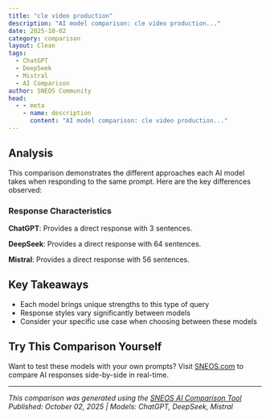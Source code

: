 ```yaml
---
title: "cle video production"
description: "AI model comparison: cle video production..."
date: 2025-10-02
category: comparison
layout: Clean
tags:
  - ChatGPT
  - DeepSeek
  - Mistral
  - AI Comparison
author: SNEOS Community
head:
  - - meta
    - name: description
      content: "AI model comparison: cle video production..."
---
```


<ChatComparison
  title="cle video production"
  prompt="cle video production"
  :responses='{"ChatGPT": "Could you please clarify what you mean by \u0022cle video production\u0022? Are you referring to \u0022CLE\u0022 as in Continuing Legal Education video production, or is \u0022cle\u0022 an acronym or term related to something else? Any additional details will help me assist you better!", "DeepSeek": "Of course. \u0022Cle video production\u0022 can be interpreted in a couple of ways, but it most likely refers to **Corporate \u0026 Legal Video Production**.\n\nThis is a specialized field of video creation focused on serving the needs of businesses (corporate) and law firms (legal). Let\u0027s break down what this entails.\n\n---\n\n### **What is Corporate \u0026 Legal Video (CLE) Production?**\n\nIt\u0027s the process of planning, filming, editing, and delivering video content for professional purposes. The goals are typically to **inform, train, market, or communicate** rather than to entertain (though engaging storytelling is still crucial).\n\n* **Corporate:** Videos for businesses (e.g., promotional content, training modules, internal communications, product demos).\n* **Legal / CLE:** Videos specifically for the legal industry. **CLE** often stands for **Continuing Legal Education**, which are courses lawyers must take to maintain their license. These are often produced in a video format.\n\n---\n\n### **Core Types of Corporate \u0026 Legal Videos**\n\n#### **1. Corporate Video Production**\n* **Company Culture \u0026 Brand Videos:** Showcasing your company\u0027s mission, values, and team to attract talent and build brand trust.\n* **Training \u0026 Onboarding Videos:** Standardizing employee training on processes, software, or compliance issues. Highly scalable and cost-effective.\n* **Explainer \u0026 Animated Videos:** Simplifying complex products or services for marketing and sales.\n* **Testimonial \u0026 Case Study Videos:** Featuring happy clients to build social proof and credibility.\n* **Internal Communications:** Messages from leadership, company-wide announcements, or celebrating milestones.\n* **Product Demos \u0026 Sales Videos:** Showcasing the features and benefits of a product to potential customers.\n\n#### **2. Legal Video Production**\n* **Continuing Legal Education (CLE):** Recording seminars, lectures, or interviews with legal experts to create accredited courses for other lawyers.\n* **Deposition \u0026 Trial Videos:** Filming witness testimonies for use in court. This requires a very specific, neutral, and legally defensible process.\n* **Settlement \u0026 Day-in-the-Life Videos:** Powerful videos used in personal injury or medical malpractice cases to show the impact of an incident on a plaintiff\u0027s life.\n* **Law Firm Marketing Videos:** Attorney profiles, practice area explanations, and client testimonials to attract new clients.\n* **Expert Witness Testimony:** Recording and presenting the statements of expert witnesses.\n\n---\n\n### **The Video Production Process (A Step-by-Step Workflow)**\n\nA professional video project typically follows three main stages:\n\n#### **1. Pre-Production (Planning \u0026 Strategy)**\nThis is the most critical phase. Poor planning here leads to problems later.\n* **Goal Definition:** What is the video\u0027s purpose? Who is the target audience? What action should they take after watching?\n* **Scripting \u0026 Storyboarding:** Writing the spoken words and planning the visual sequence, shot by shot.\n* **Budgeting \u0026 Scheduling:** Determining costs and creating a realistic timeline.\n* **Casting \u0026 Crewing:** Hiring talent (if needed), a videographer, sound technician, etc.\n* **Location Scouting \u0026 Permits:** Finding the right place to film and securing any necessary permissions.\n* **Equipment Preparation:** Selecting the right cameras, lighting, audio gear, and more.\n\n#### **2. Production (The Shoot)**\nThis is the execution of the pre-production plan.\n* **Setting Up:** Lighting the scene, setting up cameras and microphones.\n* **Directing:** Guiding the talent and crew to capture the planned shots.\n* **Recording High-Quality Audio:** This is often more important than video quality. Bad audio can ruin a great video.\n* **Logging Footage:** Taking notes on which takes are the best for the editor.\n\n#### **3. Post-Production (Editing \u0026 Finalizing)**\nWhere the raw footage is transformed into a polished final product.\n* **Video Editing:** Assembling the best clips in a coherent and compelling sequence.\n* **Color Grading:** Adjusting the color and tone of the footage to create a specific look and feel.\n* **Sound Design \u0026 Mixing:** Cleaning up audio, adding music, sound effects, and balancing all audio levels.\n* **Motion Graphics \u0026 VFX:** Adding animated text, logos, graphs, or special effects.\n* **Review \u0026 Revisions:** Sharing a draft with the client for feedback and making changes.\n* **Final Delivery:** Exporting the video in the required formats (for web, social media, broadcast, etc.).\n\n---\n\n### **Key Considerations for Corporate \u0026 Legal Video**\n\n* **Professionalism \u0026 Tone:** The video must reflect the brand\u0027s image and the seriousness of the legal field.\n* **Clarity \u0026 Messaging:** The message must be clear, concise, and easy to understand, even on complex topics.\n* **Technical Quality:** High-quality video and, especially, crystal-clear audio are non-negotiable for maintaining credibility.\n* **Confidentiality:** Handling sensitive business information or legal case details requires the utmost discretion and security.\n* **Accessibility:** Adding **captions** or **transcripts** is often essential for corporate training and legal compliance (like ADA requirements).\n\n### **Do You Need a Professional?**\n\nWhile smartphone videos can work for informal social media posts, **Corporate \u0026 Legal Video Production demands a professional touch.** The stakes are high\u2014your brand\u0027s reputation, a multi-million dollar case, or mandatory lawyer education\u2014so investing in quality planning, production, and execution is crucial for achieving your goals.\n\nIf you have a specific type of video in mind, I can provide more detailed information on that particular area.", "Mistral": "Creating a high-quality video production involves several key steps, from pre-production planning to post-production editing. Here\u2019s a comprehensive guide to help you through the process:\n\n### Pre-Production\n\n1. **Concept Development**:\n - **Idea Generation**: Brainstorm the core idea and message of your video.\n - **Target Audience**: Identify who your video is for and what you want them to take away from it.\n\n2. **Scriptwriting**:\n - **Storyboarding**: Create visual representations of each scene to plan shots and transitions.\n - **Dialogue and Narration**: Write out all spoken words and any voiceovers.\n\n3. **Budgeting**:\n - **Cost Estimation**: Determine the costs for equipment, talent, locations, and any other expenses.\n - **Funding**: Secure funding if necessary.\n\n4. **Scheduling**:\n - **Timeline**: Create a detailed timeline for pre-production, production, and post-production.\n - **Shooting Schedule**: Plan the days and times for filming.\n\n5. **Casting and Crew**:\n - **Talent**: Hire actors, voiceover artists, and any other talent needed.\n - **Crew**: Assemble a team including a director, cinematographer, sound engineer, and other necessary roles.\n\n6. **Location Scouting**:\n - **Settings**: Find and secure locations for filming.\n - **Permits**: Obtain any necessary permits for filming in public or private spaces.\n\n### Production\n\n1. **Equipment**:\n - **Cameras**: Choose the right cameras for your needs (DSLRs, mirrorless, cinema cameras).\n - **Audio**: Use high-quality microphones and audio recorders.\n - **Lighting**: Set up appropriate lighting to enhance the visual quality.\n\n2. **Filming**:\n - **Shot List**: Follow your shot list to ensure all necessary footage is captured.\n - **Direction**: Direct actors and crew to achieve the desired performance and visuals.\n - **Continuity**: Ensure consistency in costumes, props, and actions across different shots.\n\n3. **Sound Recording**:\n - **Dialogue**: Capture clear and crisp dialogue.\n - **Ambient Sound**: Record background noise for authenticity.\n\n### Post-Production\n\n1. **Editing**:\n - **Software**: Use professional editing software like Adobe Premiere Pro, Final Cut Pro, or Avid Media Composer.\n - **Cutting**: Assemble the footage according to the script and storyboard.\n - **Transitions**: Add smooth transitions between scenes.\n\n2. **Sound Design**:\n - **Dialogue Editing**: Clean up and enhance dialogue.\n - **Sound Effects**: Add sound effects to enhance the visuals.\n - **Music**: Incorporate background music and score.\n\n3. **Color Grading**:\n - **Consistency**: Ensure color consistency across all shots.\n - **Mood**: Use color grading to enhance the mood and tone of the video.\n\n4. **Visual Effects**:\n - **Graphics**: Add any necessary graphics, animations, or special effects.\n - **Titles and Credits**: Include opening titles, credits, and any other text elements.\n\n5. **Review and Feedback**:\n - **Screenings**: Show the video to stakeholders and gather feedback.\n - **Revisions**: Make any necessary revisions based on feedback.\n\n6. **Final Output**:\n - **Export**: Export the final video in the desired format and resolution.\n - **Distribution**: Plan how and where the video will be distributed (social media, websites, film festivals, etc.).\n\n### Tips for Success\n\n- **Communication**: Maintain clear and open communication with your team throughout the process.\n- **Backup**: Always have backup plans for equipment, locations, and talent.\n- **Quality Control**: Regularly review footage and audio to ensure quality.\n- **Legal Considerations**: Ensure you have all necessary releases and permissions for talent, locations, and any copyrighted material.\n\nBy following these steps, you can create a polished and effective video production that meets your goals and resonates with your audience."}' 
  published-date="02:36"
/>

## Analysis

This comparison demonstrates the different approaches each AI model takes when responding to the same prompt. Here are the key differences observed:

### Response Characteristics

**ChatGPT**: Provides a direct response with 3 sentences. 

**DeepSeek**: Provides a direct response with 64 sentences. 

**Mistral**: Provides a direct response with 56 sentences. 

## Key Takeaways

- Each model brings unique strengths to this type of query
- Response styles vary significantly between models
- Consider your specific use case when choosing between these models

## Try This Comparison Yourself

Want to test these models with your own prompts? Visit [SNEOS.com](https://sneos.com) to compare AI responses side-by-side in real-time.

---

*This comparison was generated using the [SNEOS AI Comparison Tool](https://sneos.com)*
*Published: October 02, 2025 | Models: ChatGPT, DeepSeek, Mistral*
